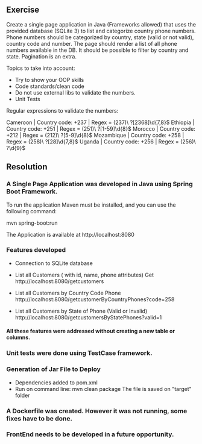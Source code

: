 
## Exercise

Create a single page application in Java (Frameworks allowed) that uses the provided
database (SQLite 3) to list and categorize country phone numbers.
Phone numbers should be categorized by country, state (valid or not valid), country
code and number.
The page should render a list of all phone numbers available in the DB. It should be
possible to filter by country and state. Pagination is an extra.

Topics to take into account:

- Try to show your OOP skills
- Code standards/clean code
- Do not use external libs to validate the numbers.
- Unit Tests

Regular expressions to validate the numbers:

Cameroon | Country code: +237 | Regex = \(237\)\ ?[2368]\d{7,8}$
Ethiopia | Country code: +251 | Regex = \(251\)\ ?[1-59]\d{8}$
Morocco | Country code: +212 | Regex = \(212\)\ ?[5-9]\d{8}$
Mozambique | Country code: +258 | Regex = \(258\)\ ?[28]\d{7,8}$
Uganda | Country code: +256 | Regex = \(256\)\ ?\d{9}$

## Resolution

### A Single Page Application was developed in Java using Spring Boot Framework.

To run the application Maven must be installed, and you can use the following command:

mvn spring-boot:run

The Application is available at http://localhost:8080

### Features developed

* Connection to SQLite database

* List all Customers ( with id, name, phone attributes)
Get http://localhost:8080/getcustomers

* List all Customers by Country Code Phone
http://localhost:8080/getcustomerByCountryPhones?code=258

* List all Customers by State of Phone (Valid or Invalid)
http://localhost:8080/getcustomersByStatePhones?valid=1

#### All these features were addressed without creating a new table or columns.

### Unit tests were done using TestCase framework.

### Generation of Jar File to Deploy

- Dependencies added to pom.xml
- Run on command line: mvn clean package
The file is saved on "target" folder


### A Dockerfile was created. However it was not running, some fixes have to be done.

### FrontEnd needs to be developed in a future opportunity.




